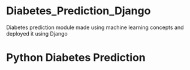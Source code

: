 # Diabetes_Prediction_Django
Diabetes prediction module made using machine learning concepts and deployed it using Django
# Python Diabetes Prediction
